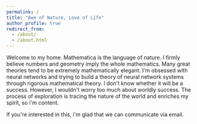 ```yaml
---
permalink: /
title: "Awe of Nature, Love of Life"
author_profile: true
redirect_from: 
  - /about/
  - /about.html
---
```


Welcome to my home. Mathematica is the language of nature. I firmly believe numbers and geometry imply the whole mathematics. Many great theories tend to be extremely mathematically elegant. I'm obsessed with neural networks and trying to build a theory of neural network systems through rigorous mathematical theory. I don't know whether it will be a success. However, I wouldn't worry too much about worldly success. The process of exploration is tracing the nature of the world and enriches my spirit, so i'm content.

If you're interested in this, i'm glad that we can communicate via email.
